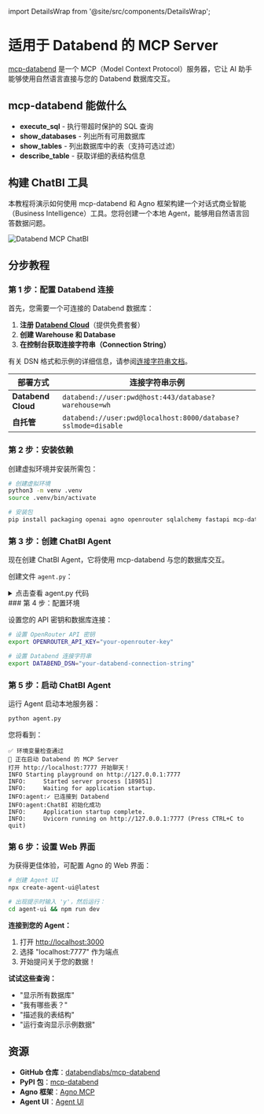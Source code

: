 import DetailsWrap from '@site/src/components/DetailsWrap';

# 适用于 Databend 的 MCP Server

[mcp-databend](https://github.com/databendlabs/mcp-databend) 是一个 MCP（Model Context Protocol）服务器，它让 AI 助手能够使用自然语言直接与您的 Databend 数据库交互。

## mcp-databend 能做什么

- **execute_sql** - 执行带超时保护的 SQL 查询
- **show_databases** - 列出所有可用数据库
- **show_tables** - 列出数据库中的表（支持可选过滤）
- **describe_table** - 获取详细的表结构信息

## 构建 ChatBI 工具

本教程将演示如何使用 mcp-databend 和 Agno 框架构建一个对话式商业智能（Business Intelligence）工具。您将创建一个本地 Agent，能够用自然语言回答数据问题。

![Databend MCP ChatBI](@site/static/img/connect/databend-mcp-chatbi.png)

## 分步教程

### 第 1 步：配置 Databend 连接

首先，您需要一个可连接的 Databend 数据库：

1. **注册 [Databend Cloud](https://app.databend.cn)**（提供免费套餐）
2. **创建 Warehouse 和 Database**
3. **在控制台获取连接字符串（Connection String）**

有关 DSN 格式和示例的详细信息，请参阅[连接字符串文档](https://docs.databend.cn/developer/drivers/#connection-string-dsn)。

| 部署方式           | 连接字符串示例                                               |
| ------------------ | ------------------------------------------------------------ |
| **Databend Cloud** | `databend://user:pwd@host:443/database?warehouse=wh`         |
| **自托管**         | `databend://user:pwd@localhost:8000/database?sslmode=disable`|

### 第 2 步：安装依赖

创建虚拟环境并安装所需包：

```bash
# 创建虚拟环境
python3 -m venv .venv
source .venv/bin/activate

# 安装包
pip install packaging openai agno openrouter sqlalchemy fastapi mcp-databend
```

### 第 3 步：创建 ChatBI Agent

现在创建 ChatBI Agent，它将使用 mcp-databend 与您的数据库交互。

创建文件 `agent.py`：
<DetailsWrap>

<details>
<summary>点击查看 agent.py 代码</summary>

```python
from contextlib import asynccontextmanager
import os
import logging
import sys

from agno.agent import Agent
from agno.playground import Playground
from agno.storage.sqlite import SqliteStorage
from agno.tools.mcp import MCPTools
from agno.models.openrouter import OpenRouter
from fastapi import FastAPI

logging.basicConfig(level=logging.INFO)
logger = logging.getLogger(__name__)

def check_env_vars():
    """检查必需的环境变量"""
    required = {
        "DATABEND_DSN": "https://docs.databend.cn/developer/drivers/#connection-string-dsn",
        "OPENROUTER_API_KEY": "https://openrouter.ai/settings/keys"
    }

    missing = [var for var in required if not os.getenv(var)]

    if missing:
        print("❌ 缺少环境变量：")
        for var in missing:
            print(f"  • {var}: {required[var]}")
        print("\n示例：export DATABEND_DSN='...' OPENROUTER_API_KEY='...'")
        sys.exit(1)

    print("✅ 环境变量检查通过")

check_env_vars()

class DatabendTool:
    def __init__(self):
        self.mcp = None
        self.dsn = os.getenv("DATABEND_DSN")

    def create(self):
        env = os.environ.copy()
        env["DATABEND_DSN"] = self.dsn
        self.mcp = MCPTools(
            command="python -m mcp_databend",
            env=env,
            timeout_seconds=300
        )
        return self.mcp

    async def init(self):
        try:
            await self.mcp.connect()
            logger.info("✓ 已连接到 Databend")
            return True
        except Exception as e:
            logger.error(f"✗ Databend 连接失败：{e}")
            return False

databend = DatabendTool()

agent = Agent(
    name="ChatBI",
    model=OpenRouter(
        id=os.getenv("MODEL_ID", "anthropic/claude-sonnet-4"),
        api_key=os.getenv("OPENROUTER_API_KEY")
    ),
    tools=[],
    instructions=[
        "你是 ChatBI - 专为 Databend 打造的商业智能助手。",
        "帮助用户使用自然语言探索和分析数据。",
        "始终先探索可用的数据库和表。",
        "以清晰、易读的表格格式展示查询结果。",
        "在分析中提供见解和解释。"
    ],
    storage=SqliteStorage(table_name="chatbi", db_file="chatbi.db"),
    add_datetime_to_instructions=True,
    add_history_to_messages=True,
    num_history_responses=5,
    markdown=True,
    show_tool_calls=True,
)

@asynccontextmanager
async def lifespan(app: FastAPI):
    tool = databend.create()
    if not await databend.init():
        logger.error("Databend 初始化失败")
        raise RuntimeError("Databend 连接失败")

    agent.tools.append(tool)
    logger.info("ChatBI 初始化成功")

    yield

    if databend.mcp:
        await databend.mcp.close()

playground = Playground(
    agents=[agent],
    name="ChatBI with Databend",
    description="由 Databend 驱动的商业智能助手"
)

app = playground.get_app(lifespan=lifespan)

if __name__ == "__main__":
    print("🤖 正在启动 Databend 的 MCP Server")
    print("打开 http://localhost:7777 开始聊天！")
    playground.serve(app="agent:app", host="127.0.0.1", port=7777)
```

</details>
</DetailsWrap>
### 第 4 步：配置环境

设置您的 API 密钥和数据库连接：

```bash
# 设置 OpenRouter API 密钥
export OPENROUTER_API_KEY="your-openrouter-key"

# 设置 Databend 连接字符串
export DATABEND_DSN="your-databend-connection-string"
```

### 第 5 步：启动 ChatBI Agent

运行 Agent 启动本地服务器：

```bash
python agent.py
```

您将看到：

```
✅ 环境变量检查通过
🤖 正在启动 Databend 的 MCP Server
打开 http://localhost:7777 开始聊天！
INFO Starting playground on http://127.0.0.1:7777
INFO:     Started server process [189851]
INFO:     Waiting for application startup.
INFO:agent:✓ 已连接到 Databend
INFO:agent:ChatBI 初始化成功
INFO:     Application startup complete.
INFO:     Uvicorn running on http://127.0.0.1:7777 (Press CTRL+C to quit)
```

### 第 6 步：设置 Web 界面

为获得更佳体验，可配置 Agno 的 Web 界面：

```bash
# 创建 Agent UI
npx create-agent-ui@latest

# 出现提示时输入 'y'，然后运行：
cd agent-ui && npm run dev
```

**连接到您的 Agent：**

1. 打开 [http://localhost:3000](http://localhost:3000)
2. 选择 "localhost:7777" 作为端点
3. 开始提问关于您的数据！

**试试这些查询：**

- "显示所有数据库"
- "我有哪些表？"
- "描述我的表结构"
- "运行查询显示示例数据"

## 资源

- **GitHub 仓库**：[databendlabs/mcp-databend](https://github.com/databendlabs/mcp-databend)
- **PyPI 包**：[mcp-databend](https://pypi.org/project/mcp-databend)
- **Agno 框架**：[Agno MCP](https://docs.agno.com/tools/mcp/mcp)
- **Agent UI**：[Agent UI](https://docs.agno.com/agent-ui/introduction)